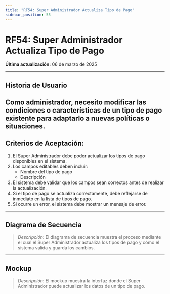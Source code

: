 ```yaml
---
title: "RF54: Super Administrador Actualiza Tipo de Pago"  
sidebar_position: 55
---
```


# RF54: Super Administrador Actualiza Tipo de Pago  

**Última actualización:** 06 de marzo de 2025  

---

## Historia de Usuario  
Como administrador, necesito modificar las condiciones o características de un tipo de pago existente para adaptarlo a nuevas políticas o situaciones.
---

## **Criterios de Aceptación:**  

1. El Super Administrador debe poder actualizar los tipos de pago disponibles en el sistema.  
2. Los campos editables deben incluir:  
   - Nombre del tipo de pago  
   - Descripción  
3. El sistema debe validar que los campos sean correctos antes de realizar la actualización.  
4. Si el tipo de pago se actualiza correctamente, debe reflejarse de inmediato en la lista de tipos de pago.  
5. Si ocurre un error, el sistema debe mostrar un mensaje de error.  

---

## **Diagrama de Secuencia**  

> *Descripción*: El diagrama de secuencia muestra el proceso mediante el cual el Super Administrador actualiza los tipos de pago y cómo el sistema valida y guarda los cambios.  

---

## **Mockup**  

> *Descripción*: El mockup muestra la interfaz donde el Super Administrador puede actualizar los datos de un tipo de pago.  
